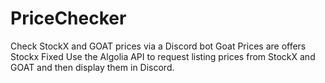 # PriceChecker
Check StockX and GOAT prices via a Discord bot
Goat Prices are offers 
Stockx Fixed 
Use the Algolia API to request listing prices from StockX and GOAT and then display them in Discord.
